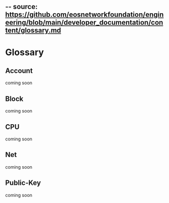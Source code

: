 --
source: https://github.com/eosnetworkfoundation/engineering/blob/main/developer_documentation/content/glossary.md
--

# Glossary #

## Account ##

coming soon

## Block ##

coming soon

## CPU ##

coming soon

## Net ##

coming soon

## Public-Key ##

coming soon
